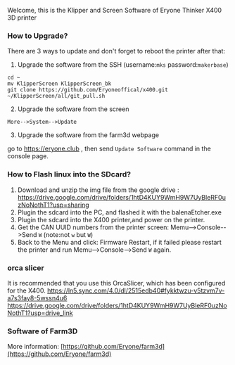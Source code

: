
Welcome, this is the Klipper and Screen Software of Eryone Thinker X400 3D printer




### How to Upgrade?
There are 3 ways to update and don't forget to reboot the printer after that:
1. Upgrade the software from the SSH (username:`mks` password:`makerbase`)

```
cd ~
mv KlipperScreen KlipperScreen_bk
git clone https://github.com/Eryoneoffical/x400.git
~/KlipperScreen/all/git_pull.sh

```

2. Upgrade the software from the screen

`More-->System-->Update`

3. Upgrade the software from the farm3d webpage

go to https://eryone.club , then send `Update Software` command in the console page.


### How to Flash linux into the SDcard?
1. Download and unzip the img file from the google drive : https://drive.google.com/drive/folders/1htD4KUY9WmH9W7UyBleRF0uzNoNothT1?usp=sharing
2. Plugin the sdcard into the PC, and flashed it with the balenaEtcher.exe
3. Plugin the sdcard into the X400 printer,and power on the printer.
4. Get the CAN UUID numbers from the printer screen: Memu-->Console-->Send `W`  (note:not `w` but `W`)
5. Back to the Menu and click: Firmware Restart, if it failed please restart the printer and run  Memu-->Console-->Send `W`  again.

### orca slicer
It is recommended that you use this OrcaSlicer, which has been configured for the X400.
https://ln5.sync.com/4.0/dl/2515edb40#fykktwzu-v5tzvm7v-a7s3fay8-5wssn4u6
https://drive.google.com/drive/folders/1htD4KUY9WmH9W7UyBleRF0uzNoNothT1?usp=drive_link

### Software of Farm3D 
More information: [https://github.com/Eryone/farm3d](https://github.com/Eryone/farm3d)


